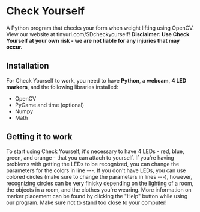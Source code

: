 # Check Yourself
A Python program that checks your form when weight lifting using OpenCV. View our website at tinyurl.com/SDcheckyourself! **Disclaimer: Use Check Yourself at your own risk - we are not liable for any injuries that may occur.**

## Installation
For Check Yourself to work, you need to have **Python**, a **webcam**, **4 LED markers**, and the following libraries installed:
* OpenCV
* PyGame and time (optional)
* Numpy
* Math

## Getting it to work
To start using Check Yourself, it's necessary to have 4 LEDs - red, blue, green, and orange - that you can attach to yourself. If you're having problems with getting the LEDs to be recognized, you can change the parameters for the colors in line ---. If you don't have LEDs, you can use colored circles (make sure to change the parameters in lines ---), however, recognizing circles can be very finicky depending on the lighting of a room, the objects in a room, and the clothes you're wearing. More information on marker placement can be found by clicking the "Help" button while using our program. Make sure not to stand too close to your computer!
